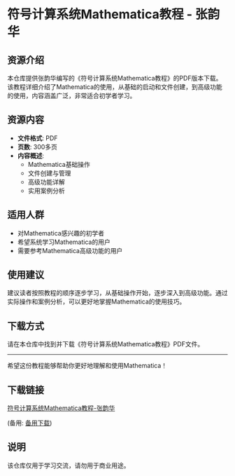 # 符号计算系统Mathematica教程 - 张韵华

## 资源介绍

本仓库提供张韵华编写的《符号计算系统Mathematica教程》的PDF版本下载。该教程详细介绍了Mathematica的使用，从基础的启动和文件创建，到高级功能的使用，内容涵盖广泛，非常适合初学者学习。

## 资源内容

- **文件格式**: PDF
- **页数**: 300多页
- **内容概述**:
  - Mathematica基础操作
  - 文件创建与管理
  - 高级功能详解
  - 实用案例分析

## 适用人群

- 对Mathematica感兴趣的初学者
- 希望系统学习Mathematica的用户
- 需要参考Mathematica高级功能的用户

## 使用建议

建议读者按照教程的顺序逐步学习，从基础操作开始，逐步深入到高级功能。通过实际操作和案例分析，可以更好地掌握Mathematica的使用技巧。

## 下载方式

请在本仓库中找到并下载《符号计算系统Mathematica教程》PDF文件。

---

希望这份教程能够帮助你更好地理解和使用Mathematica！

## 下载链接
[符号计算系统Mathematica教程-张韵华](https://pan.quark.cn/s/e35f0b0c0231) 

(备用: [备用下载](https://pan.baidu.com/s/1D9Dy0aQ_6A7WRan-B7fYUw?pwd=1234))

## 说明

该仓库仅用于学习交流，请勿用于商业用途。
